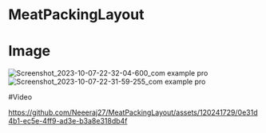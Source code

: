 # MeatPackingLayout

# Image
![Screenshot_2023-10-07-22-32-04-600_com example pro](https://github.com/Neeeraj27/MeatPackingLayout/assets/120241729/90104bc1-99ec-4727-9656-51b0617df3d3)
![Screenshot_2023-10-07-22-31-59-255_com example pro](https://github.com/Neeeraj27/MeatPackingLayout/assets/120241729/2f8f3f28-81e2-4ae9-add5-4670728ef0df)

#Video


https://github.com/Neeeraj27/MeatPackingLayout/assets/120241729/0e31d4b1-ec5e-4ff9-ad3e-b3a8e318db4f


